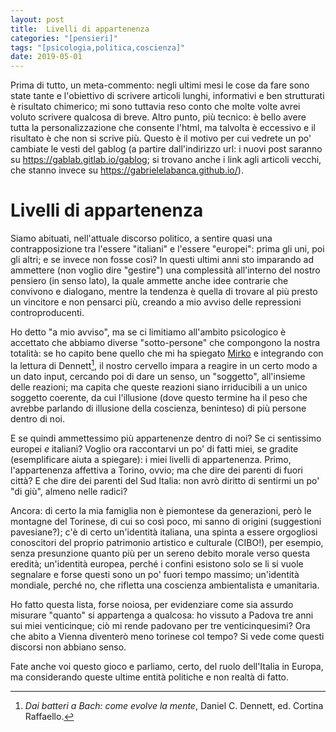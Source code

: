 ```yaml
---
layout: post
title:  Livelli di appartenenza
categories: "[pensieri]"
tags: "[psicologia,politica,coscienza]"
date: 2019-05-01
---
```


Prima di tutto, un meta-commento: negli ultimi mesi le cose da fare sono state tante e l'obiettivo di scrivere articoli lunghi, informativi e ben strutturati è risultato chimerico; mi sono tuttavia reso conto che molte volte avrei voluto scrivere qualcosa di breve. Altro punto, più tecnico: è bello avere tutta la personalizzazione che consente l'html, ma talvolta è eccessivo e il risultato è che non si scrive più. Questo è il motivo per cui vedrete un po' cambiate le vesti del gablog (a partire dall'indirizzo url: i nuovi post saranno su <a href="https://gablab.gitlab.io/gablog/">https://gablab.gitlab.io/gablog</a>; si trovano anche i link agli articoli vecchi, che stanno invece su <a href="https://gabrielelabanca.github.io/">https://gabrielelabanca.github.io/</a>).

# Livelli di appartenenza

Siamo abituati, nell'attuale discorso politico, a sentire quasi una contrapposizione tra l'essere "italiani" e l'essere "europei": prima gli uni, poi gli altri; e se invece non fosse così? In questi ultimi anni sto imparando ad ammettere (non voglio dire "gestire") una complessità all'interno del nostro pensiero (in senso lato), la quale ammette anche idee contrarie che convivono e dialogano, mentre la tendenza è quella di trovare al più presto un vincitore e non pensarci più, creando a mio avviso delle repressioni controproducenti. 

Ho detto "a mio avviso", ma se ci limitiamo all'ambito psicologico è accettato che abbiamo diverse "sotto-persone" che compongono la nostra totalità: se ho capito bene quello che mi ha spiegato <a href="http://mirkolabella.altervista.org/Mirko/Home_2_2.html">Mirko</a> e integrando con la lettura di Dennett[^1], il nostro cervello impara a reagire in un certo modo a un dato input, cercando poi di dare un senso, un "soggetto", all'insieme delle reazioni; ma capita che queste reazioni siano irriducibili a un unico soggetto coerente, da cui l'illusione (dove questo termine ha il peso che avrebbe parlando di illusione della coscienza, beninteso) di più persone dentro di noi.

E se quindi ammettessimo più appartenenze dentro di noi? Se ci sentissimo europei *e* italiani? Voglio ora raccontarvi un po' di fatti miei, se gradite (esemplificare aiuta a spiegare): i miei livelli di appartenenza. Primo, l'appartenenza affettiva a Torino, ovvio; ma che dire dei parenti di fuori città? E che dire dei parenti del Sud Italia: non avrò diritto di sentirmi un po' "di giù", almeno nelle radici? 

Ancora: di certo la mia famiglia non è piemontese da generazioni, però le montagne del Torinese, di cui so così poco, mi sanno di origini (suggestioni pavesiane?); c'è di certo un'identità italiana, una spinta a essere orgogliosi conoscitori del proprio patrimonio artistico e culturale (CIBO!), per esempio, senza presunzione quanto più per un sereno debito morale verso questa eredità; un'identità europea, perché i confini esistono solo se li si vuole segnalare e forse questi sono un po' fuori tempo massimo; un'identità mondiale, perché no, che rifletta una coscienza ambientalista e umanitaria.

Ho fatto questa lista, forse noiosa, per evidenziare come sia assurdo misurare "quanto" si appartenga a qualcosa: ho vissuto a Padova tre anni sui miei venticinque; ciò mi rende padovano per tre venticinquesimi? Ora che abito a Vienna diventerò meno torinese col tempo? Si vede come questi discorsi non abbiano senso. 

Fate anche voi questo gioco e parliamo, certo, del ruolo dell'Italia in Europa, ma considerando queste ultime entità politiche e non realtà di fatto.







[^1]: *Dai batteri a Bach: come evolve la mente*, Daniel C. Dennett, ed. Cortina Raffaello.
